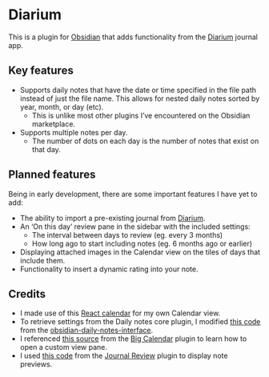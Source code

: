# Diarium
This is a plugin for [Obsidian](https://obsidian.md) that adds functionality from the [Diarium](https://diariumapp.com/) journal app.
## Key features
- Supports daily notes that have the date or time specified in the file path instead of just the file name. This allows for nested daily notes sorted by year, month, or day (etc).
	- This is unlike most other plugins I’ve encountered on the Obsidian marketplace.
- Supports multiple notes per day.
	- The number of dots on each day is the number of notes that exist on that day.
## Planned features
Being in early development, there are some important features I have yet to add:
- The ability to import a pre-existing journal from [Diarium](https://diariumapp.com/).
- An ‘On this day’ review pane in the sidebar with the included settings:
	- The interval between days to review (eg. every 3 months)
	- How long ago to start including notes (eg. 6 months ago or earlier)
- Displaying attached images in the Calendar view on the tiles of days that include them.
- Functionality to insert a dynamic rating into your note.
## Credits
- I made use of this [React calendar](https://github.com/wojtekmaj/react-calendar#readme) for my own Calendar view.
- To retrieve settings from the Daily notes core plugin, I modified [this code](https://github.com/liamcain/obsidian-daily-notes-interface/blob/123969e461b7b0927c91fe164a77da05f43aba6a/src/settings.ts#L22-L47) from the [obsidian-daily-notes-interface](https://github.com/liamcain/obsidian-daily-notes-interface).
- I referenced [this source](https://github.com/Quorafind/Obsidian-Big-Calendar/blob/43a986eed3159ed60e4d54efa6c1840dd6af102c/src/index.ts#L65-L76) from the [Big Calendar](obsidian://show-plugin?id=big-calendar) plugin to learn how to open a custom view pane.
- I used [this code](https://github.com/Kageetai/obsidian-plugin-journal-review/blob/33a69940a5fcb5cb0eb45d34fca619f570ab5854/src/components/NotePreview.tsx) from the [Journal Review](obsidian://show-plugin?id=journal-review) plugin to display note previews.